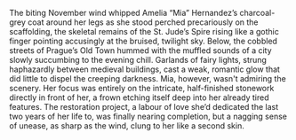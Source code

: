 The biting November wind whipped Amelia “Mia” Hernandez’s charcoal-grey coat around her legs as she stood perched precariously on the scaffolding, the skeletal remains of the St. Jude’s Spire rising like a gothic finger pointing accusingly at the bruised, twilight sky.  Below, the cobbled streets of Prague’s Old Town hummed with the muffled sounds of a city slowly succumbing to the evening chill.  Garlands of fairy lights, strung haphazardly between medieval buildings, cast a weak, romantic glow that did little to dispel the creeping darkness. Mia, however, wasn't admiring the scenery.  Her focus was entirely on the intricate, half-finished stonework directly in front of her, a frown etching itself deep into her already tired features.  The restoration project, a labour of love she’d dedicated the last two years of her life to, was finally nearing completion, but a nagging sense of unease, as sharp as the wind, clung to her like a second skin.
